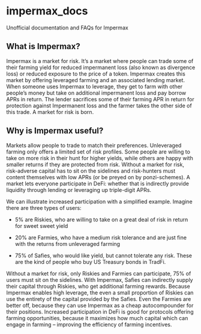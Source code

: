# impermax_docs
Unofficial documentation and FAQs for Impermax


## What is Impermax?
Impermax is a market for risk. It’s a market where people can trade some of their farming yield for reduced impermanent loss (also known as divergence loss) or reduced exposure to the price of a token. Impermax creates this market by offering leveraged farming and an associated lending market. When someone uses Impermax to leverage, they get to farm with other people’s money but take on additional impermanent loss and pay borrow APRs in return. The lender sacrifices some of their farming APR in return for protection against Impermanent loss and the farmer takes the other side of this trade. A market for risk is born.

## Why is Impermax useful?
Markets allow people to trade to match their preferences. Unleveraged farming only offers a limited set of risk profiles. Some people are willing to take on more risk in their hunt for higher yields, while others are happy with smaller returns if they are protected from risk. Without a market for risk, risk-adverse capital has to sit on the sidelines and risk-hunters must content themselves with low APRs (or be preyed on by ponzi-schemes). A market lets everyone participate in DeFi: whether that is indirectly provide liquidity through lending or leveraging up triple-digit APRs.

We can illustrate increased participation with a simplified example. Imagine there are three types of users:

-   5% are Riskies, who are willing to take on a great deal of risk in return for sweet sweet yield
    
-   20% are Farmies, who have a medium risk tolerance and are just fine with the returns from unleveraged farming
    
-   75% of Safies, who would like yield, but cannot tolerate any risk. These are the kind of people who buy US Treasury bonds in TradFi.

Without a market for risk, only Riskies and Farmies can participate, 75% of users must sit on the sidelines. With Impermax, Safies can indirectly supply their capital through Riskies, who get additional farming rewards. Because Impermax enables high leverage, the even a small proportion of Riskies can use the entirety of the capital provided by the Safies. Even the Farmies are better off, because they can use Impermax as a cheap autocompounder for their positions. Increased participation in DeFi is good for protocols offering farming opportunities, because it maximizes how much capital which can engage in farming – improving the efficiency of farming incentives.
